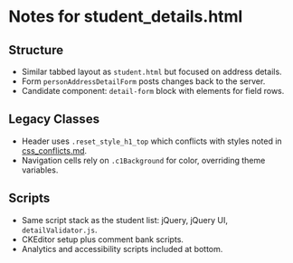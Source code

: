 # Notes for student_details.html

## Structure
- Similar tabbed layout as `student.html` but focused on address details.
- Form `personAddressDetailForm` posts changes back to the server.
- Candidate component: `detail-form` block with elements for field rows.

## Legacy Classes
- Header uses `.reset_style_h1_top` which conflicts with styles noted in [css_conflicts.md](css_conflicts.md).
- Navigation cells rely on `.c1Background` for color, overriding theme variables.

## Scripts
- Same script stack as the student list: jQuery, jQuery UI, `detailValidator.js`.
- CKEditor setup plus comment bank scripts.
- Analytics and accessibility scripts included at bottom.
